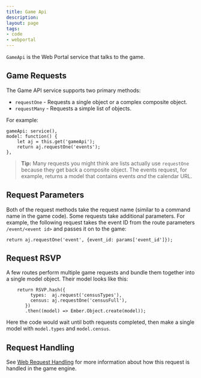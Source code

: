 ```yaml
---
title: Game Api
description:
layout: page
tags: 
- code
- webportal
---
```


`GameApi` is the Web Portal service that talks to the game. 

## Game Requests

The Game API service supports two primary methods: 

* `requestOne` - Requests a single object or a complex composite object.
* `requestMany` - Requests a simple list of objects.

For example:

    gameApi: service(),    
    model: function() {
        let aj = this.get('gameApi');
        return aj.requestOne('events');
    },

> <i class="fa fa-info-circle"></i> **Tip:** Many requests you might think are lists actually use `requestOne` because they get back a composite object.  The events request, for example, returns a model that contains events _and_ the calendar URL.

## Request Parameters

Both of the request methods take the request name (similar to a command name in the game code).  Some requests take additional parameters.  For example, the following request takes the event ID from the route parameters `/event/<event id>` and passes it on to the game:

    return aj.requestOne('event', {event_id: params['event_id']});

## Request RSVP

A few routes perform multiple game requests and bundle them together into a single model object.  Their model looks like this:

        return RSVP.hash({
             types:  aj.request('censusTypes'),
             census: aj.requestOne('censusFull'),
           })
           .then((model) => Ember.Object.create(model));

Here the code would wait until both requests completed, then make a single model with `model.types` and `model.census`.

## Request Handling

See [Web Request Handling](/tutorials/code/web-requests) for more information about how this request is handled in the game engine.